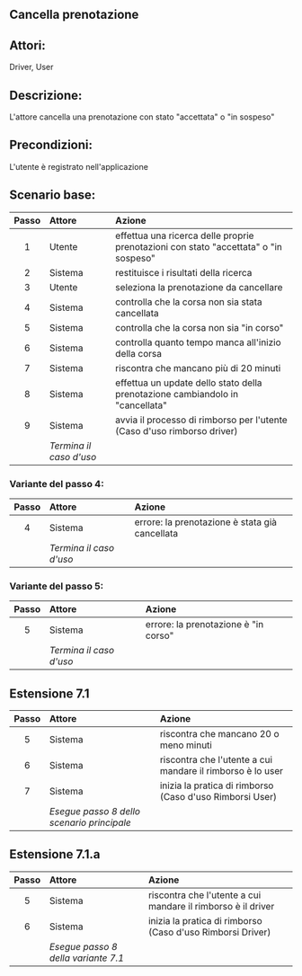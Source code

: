 ## Cancella prenotazione

## Attori: 
Driver, User

## Descrizione:
L'attore cancella una prenotazione con stato "accettata" o "in sospeso"

## Precondizioni:
L'utente è registrato nell'applicazione 

## Scenario base:
| Passo | Attore                  | Azione                                                                               |
|:-----:|:------------------------|:-------------------------------------------------------------------------------------|
|   1   | Utente                  | effettua una ricerca delle proprie prenotazioni con stato "accettata" o "in sospeso" |
|   2   | Sistema                 | restituisce i risultati della ricerca                                                |
|   3   | Utente                  | seleziona la prenotazione da cancellare                                              |
|   4   | Sistema                 | controlla che la corsa non sia stata cancellata                                      |
|   5   | Sistema                 | controlla che la corsa non sia "in corso"                                            |
|   6   | Sistema                 | controlla quanto tempo manca all'inizio della corsa                                  |
|   7   | Sistema                 | riscontra che mancano più di 20 minuti                                               |
|   8   | Sistema                 | effettua un update dello stato della prenotazione cambiandolo in "cancellata"        |
|   9   | Sistema                 | avvia il processo di rimborso per l'utente (Caso d'uso rimborso driver)              |
|       | *Termina il caso d'uso* |                                                                                      |

### Variante del passo 4:
| Passo | Attore                     | Azione                                                           |
|:-----:|:---------------------------|:-----------------------------------------------------------------|
|   4   | Sistema                    | errore: la prenotazione è stata già cancellata                   |
|       | *Termina il caso d'uso*    |                                                                  |

### Variante del passo 5:
| Passo | Attore                     | Azione                               |
|:-----:|:---------------------------|:-------------------------------------|
|   5   | Sistema                    | errore: la prenotazione è "in corso" |
|       | *Termina il caso d'uso*    |                                      |

## Estensione 7.1
| Passo | Attore                                     | Azione                                                           |
|:-----:|:-------------------------------------------|:-----------------------------------------------------------------|
|   5   | Sistema                                    | riscontra che mancano 20 o meno minuti                           |
|   6   | Sistema                                    | riscontra che l'utente a cui mandare il rimborso è lo user       |
|   7   | Sistema                                    | inizia la pratica di rimborso (Caso d'uso Rimborsi User)         |
|       | *Esegue passo 8 dello scenario principale* |                                                                  |

## Estensione 7.1.a
| Passo | Attore                              | Azione                                                       |
|:-----:|:------------------------------------|:-------------------------------------------------------------|
|   5   | Sistema                             | riscontra che l'utente a cui mandare il rimborso è il driver |
|   6   | Sistema                             | inizia la pratica di rimborso (Caso d'uso Rimborsi Driver)   |
|       | *Esegue passo 8 della variante 7.1* |                                                              |




